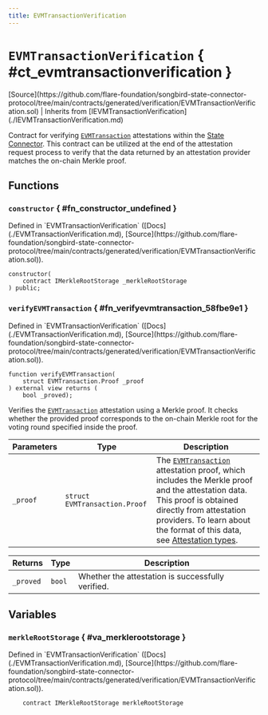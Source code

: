 ```yaml
---
title: EVMTransactionVerification
---
```


<!-- This is an autogenerated file. Do not edit! -->

# `EVMTransactionVerification` { #ct_evmtransactionverification }

<div class="api-node-source" markdown>
[Source](https://github.com/flare-foundation/songbird-state-connector-protocol/tree/main/contracts/generated/verification/EVMTransactionVerification.sol) | Inherits from [IEVMTransactionVerification](./IEVMTransactionVerification.md)
</div>

<div class="api-node-internal" markdown>

Contract for verifying [`EVMTransaction`](./EVMTransaction.md) attestations within the [State Connector](https://docs.flare.network/tech/state-connector/).
This contract can be utilized at the end of the attestation request process to verify that the data
returned by an attestation provider matches the on-chain Merkle proof.

</div>

<div class="api-node-type" markdown>

## Functions

<div class="api-node" markdown>

### `constructor` { #fn_constructor_undefined }

<div class="api-node-source" markdown>
Defined in `EVMTransactionVerification` ([Docs](./EVMTransactionVerification.md), [Source](https://github.com/flare-foundation/songbird-state-connector-protocol/tree/main/contracts/generated/verification/EVMTransactionVerification.sol)).
</div>

<div class="api-node-internal" markdown>

```solidity
constructor(
    contract IMerkleRootStorage _merkleRootStorage
) public;
```

</div>
</div>

<div class="api-node" markdown>

### `verifyEVMTransaction` { #fn_verifyevmtransaction_58fbe9e1 }

<div class="api-node-source" markdown>
Defined in `EVMTransactionVerification` ([Docs](./EVMTransactionVerification.md), [Source](https://github.com/flare-foundation/songbird-state-connector-protocol/tree/main/contracts/generated/verification/EVMTransactionVerification.sol)).
</div>

<div class="api-node-internal" markdown>

```solidity
function verifyEVMTransaction(
    struct EVMTransaction.Proof _proof
) external view returns (
    bool _proved);
```

Verifies the [`EVMTransaction`](./EVMTransaction.md) attestation using a Merkle proof.
It checks whether the provided proof corresponds to the on-chain Merkle root for the voting round specified inside the proof.

| Parameters | Type | Description |
| ---------- | ---- | ----------- |
| `_proof` | `struct EVMTransaction.Proof` | The [`EVMTransaction`](./EVMTransaction.md) attestation proof, which includes the Merkle proof and the attestation data.               This proof is obtained directly from attestation providers.               To learn about the format of this data, see [Attestation types](https://github.com/flare-foundation/songbird-state-connector-protocol/blob/main/specs/attestations/attestation-type-definition.md). |

| Returns | Type | Description |
| ------- | ---- | ----------- |
| `_proved` | `bool` | Whether the attestation is successfully verified. |
</div>
</div>

</div>

<div class="api-node-type" markdown>

## Variables

<div class="api-node" markdown>

### `merkleRootStorage` { #va_merklerootstorage }

<div class="api-node-source" markdown>
Defined in `EVMTransactionVerification` ([Docs](./EVMTransactionVerification.md), [Source](https://github.com/flare-foundation/songbird-state-connector-protocol/tree/main/contracts/generated/verification/EVMTransactionVerification.sol)).
</div>

<div class="api-node-internal" markdown>

```solidity
    contract IMerkleRootStorage merkleRootStorage
```

</div>
</div>

</div>

